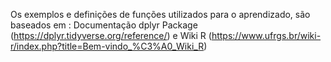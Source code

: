 Os exemplos e definições de funções utilizados para o aprendizado, são baseados em : Documentação dplyr Package (https://dplyr.tidyverse.org/reference/) e Wiki R (https://www.ufrgs.br/wiki-r/index.php?title=Bem-vindo_%C3%A0_Wiki_R) 
